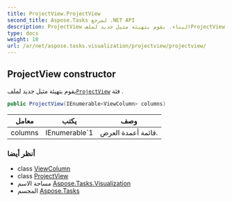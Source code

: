 ```yaml
---
title: ProjectView.ProjectView
second_title: Aspose.Tasks لمرجع .NET API
description: ProjectView البناء. يقوم بتهيئة مثيل جديد لملفProjectView فئة .
type: docs
weight: 10
url: /ar/net/aspose.tasks.visualization/projectview/projectview/
---
```

## ProjectView constructor

يقوم بتهيئة مثيل جديد لملف[`ProjectView`](../) فئة .

```csharp
public ProjectView(IEnumerable<ViewColumn> columns)
```

| معامل | يكتب | وصف |
| --- | --- | --- |
| columns | IEnumerable`1 | قائمة أعمدة العرض. |

### أنظر أيضا

* class [ViewColumn](../../viewcolumn/)
* class [ProjectView](../)
* مساحة الاسم [Aspose.Tasks.Visualization](../../projectview/)
* المجسم [Aspose.Tasks](../../../)


